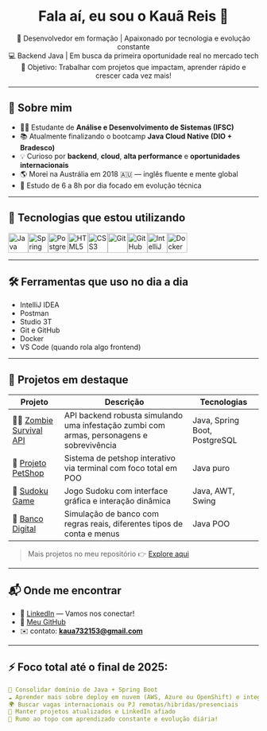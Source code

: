 <h1 align="center">Fala aí, eu sou o Kauã Reis 👋</h1>

<p align="center">
  🎯 Desenvolvedor em formação | Apaixonado por tecnologia e evolução constante<br>
  💻 Backend Java | Em busca da primeira oportunidade real no mercado tech<br>
  🚀 Objetivo: Trabalhar com projetos que impactam, aprender rápido e crescer cada vez mais!
</p>

---

## 🚀 Sobre mim

- 👨‍🎓 Estudante de **Análise e Desenvolvimento de Sistemas (IFSC)**
- 📚 Atualmente finalizando o bootcamp **Java Cloud Native (DIO + Bradesco)**
- 💡 Curioso por **backend**, **cloud**, **alta performance** e **oportunidades internacionais**
- 🌎 Morei na Austrália em 2018 🇦🇺 — inglês fluente e mente global
- 🧠 Estudo de 6 a 8h por dia focado em evolução técnica

---

## 🧰 Tecnologias que estou utilizando

<div style="display: flex; flex-wrap: wrap;">
  <img src="https://cdn.jsdelivr.net/gh/devicons/devicon/icons/java/java-original.svg" height="40" alt="Java"/>
  <img src="https://cdn.jsdelivr.net/gh/devicons/devicon/icons/spring/spring-original.svg" height="40" alt="Spring Boot"/>
  <img src="https://cdn.jsdelivr.net/gh/devicons/devicon/icons/postgresql/postgresql-original.svg" height="40" alt="PostgreSQL"/>
  <img src="https://cdn.jsdelivr.net/gh/devicons/devicon/icons/html5/html5-original.svg" height="40" alt="HTML5"/>
  <img src="https://cdn.jsdelivr.net/gh/devicons/devicon/icons/css3/css3-original.svg" height="40" alt="CSS3"/>
  <img src="https://cdn.jsdelivr.net/gh/devicons/devicon/icons/git/git-original.svg" height="40" alt="Git"/>
  <img src="https://cdn.jsdelivr.net/gh/devicons/devicon/icons/github/github-original.svg" height="40" alt="GitHub"/>
  <img src="https://cdn.jsdelivr.net/gh/devicons/devicon/icons/intellij/intellij-original.svg" height="40" alt="IntelliJ"/>
  <img src="https://cdn.jsdelivr.net/gh/devicons/devicon/icons/docker/docker-original.svg" height="40" alt="Docker"/>
</div>

---

## 🛠️ Ferramentas que uso no dia a dia

- IntelliJ IDEA
- Postman
- Studio 3T
- Git e GitHub
- Docker
- VS Code (quando rola algo frontend)

---

## 📌 Projetos em destaque

| Projeto | Descrição | Tecnologias |
|--------|------------|-------------|
| 🧟‍♂️ [Zombie Survival API](https://github.com/Dev-Kaua/zombie-survival-api) | API backend robusta simulando uma infestação zumbi com armas, personagens e sobrevivência | Java, Spring Boot, PostgreSQL |
| 🐶 [Projeto PetShop](https://github.com/Dev-Kaua/petshop-poo-java) | Sistema de petshop interativo via terminal com foco total em POO | Java puro |
| 🧩 [Sudoku Game](https://github.com/Dev-Kaua/sudoku-java) | Jogo Sudoku com interface gráfica e interação dinâmica | Java, AWT, Swing |
| 🏦 [Banco Digital](https://github.com/Dev-Kaua/banco-poo) | Simulação de banco com regras reais, diferentes tipos de conta e menus | Java POO |

> Mais projetos no meu repositório 👉 [Explore aqui](https://github.com/Dev-Kaua?tab=repositories)

---

## 📬 Onde me encontrar

- 💼 [LinkedIn](https://www.linkedin.com/in/kauã-reis-rodrigues-730219357/) — Vamos nos conectar!
- 📁 [Meu GitHub](https://github.com/Dev-Kaua)
- ✉️ contato: **kaua732153@gmail.com**

---

## ⚡ Foco total até o final de 2025:

```yaml
🧱 Consolidar domínio de Java + Spring Boot
☁️ Aprender mais sobre deploy em nuvem (AWS, Azure ou OpenShift) e integração com banco de dados
🌍 Buscar vagas internacionais ou PJ remotas/hibridas/presenciais
🚨 Manter projetos atualizados e LinkedIn afiado
🚀 Rumo ao topo com aprendizado constante e evolução diária!

